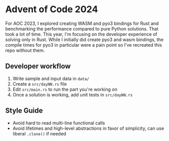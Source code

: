# Advent of Code 2024

For AOC 2023, I explored creating WASM and pyo3 bindings for Rust and benchmarking the performance compared to pure Python solutions. That took a lot of time. This year, I'm focusing on the developer experience of solving only in Rust. While I initially did create pyo3 and wasm bindings, the compile times for pyo3 in particular were a pain point so I've recreated this repo without them.

## Developer workflow

1. Write sample and input data in `data/`
2. Create a `src/dayNN.rs` file
3. Edit `src/main.rs` to run the part you're working on
4. Once a solution is working, add unit tests in `src/dayNN.rs`

## Style Guide

 - Avoid hard to read multi-line functional calls
 - Avoid lifetimes and high-level abstractions in favor of simplicity, can use liberal `.clone()` if needed
 